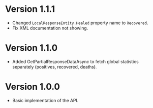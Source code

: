 # Version 1.1.1
- Changed `LocalResponseEntity.Healed` property name to `Recovered`.
- Fix XML documentation not showing.

# Version 1.1.0
- Added GetPartialResponseDataAsync to fetch global statistics separately (positives, recovered, deaths).

# Version 1.0.0
- Basic implementation of the API.